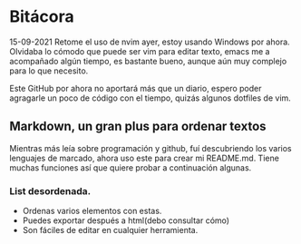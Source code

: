 # Bitácora
15-09-2021
Retome el uso de nvim ayer, estoy usando Windows por ahora. Olvidaba lo cómodo que puede ser vim para editar texto, emacs me a acompañado algún tiempo, es bastante bueno, aunque aún muy complejo para lo que necesito.

Este GitHub por ahora no aportará más que un diario, espero poder agragarle un poco de código con el tiempo, quizás algunos dotfiles de vim.

## Markdown, un gran plus para ordenar textos
Mientras más leía sobre programación y github, fuí descubriendo los varios lenguajes de marcado, ahora uso este para crear mi README.md. Tiene muchas funciones así que quiere probar a continuación algunas.

### List desordenada.
* Ordenas varios elementos con estas.
* Puedes exportar después a html(debo consultar cómo)
* Son fáciles de editar en cualquier herramienta.
